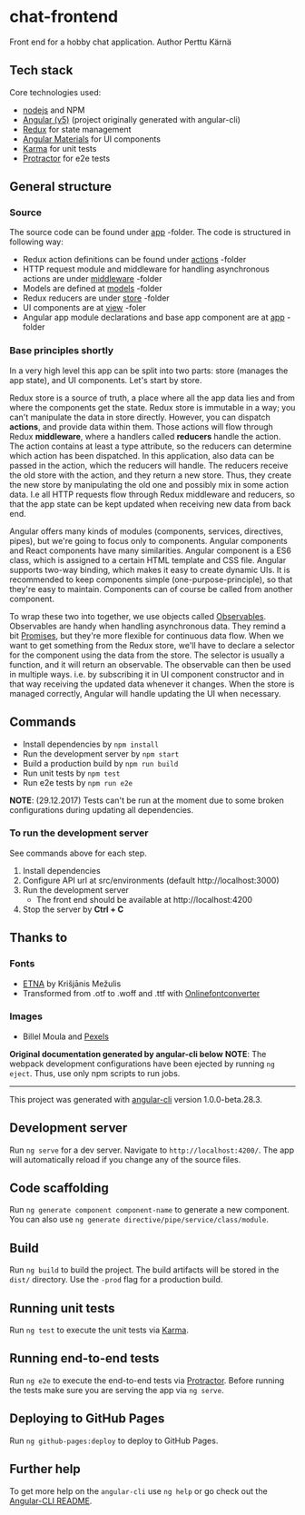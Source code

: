 # chat-frontend

Front end for a hobby chat application.
Author Perttu Kärnä

## Tech stack

Core technologies used:

* [nodejs](https://nodejs.org/en/) and NPM
* [Angular (v5)](https://github.com/angular/angular-cli) (project originally generated with angular-cli)
* [Redux](https://github.com/angular-redux/store) for state management
* [Angular Materials](https://material.angular.io) for UI components
* [Karma](https://karma-runner.github.io) for unit tests
* [Protractor](http://www.protractortest.org/) for e2e tests

## General structure

### Source

The source code can be found under [app](src/app) -folder. The code is structured in following way:

* Redux action definitions can be found under [actions](src/app/actions) -folder
* HTTP request module and middleware for handling asynchronous actions are under [middleware](src/app/middleware) -folder
* Models are defined at [models](src/app/models) -folder
* Redux reducers are under [store](src/app/store) -folder
* UI components are at [view](src/app/view) -foler
* Angular app module declarations and base app component are at [app](src/app) -folder

### Base principles shortly

In a very high level this app can be split into two parts: store (manages the app state), and UI components. Let's start by store.

Redux store is a source of truth, a place where all the app data lies and from where the components get the state. Redux store is immutable in a way; you can't manipulate the data in store directly. However, you can dispatch **actions**, and provide data within them. Those actions will flow through Redux **middleware**, where a handlers called **reducers** handle the action. The action contains at least a type attribute, so the reducers can determine which action has been dispatched. In this application, also data can be passed in the action, which the reducers will handle. The reducers receive the old store with the action, and they return a new store. Thus, they create the new store by manipulating the old one and possibly mix in some action data. I.e all HTTP requests flow through Redux middleware and reducers, so that the app state can be kept updated when receiving new data from back end.

Angular offers many kinds of modules (components, services, directives, pipes), but we're going to focus only to components. Angular components and React components have many similarities. Angular component is a ES6 class, which is assigned to a certain HTML template and CSS file. Angular supports two-way binding, which makes it easy to create dynamic UIs. It is recommended to keep components simple (one-purpose-principle), so that they're easy to maintain. Components can of course be called from another component.

To wrap these two into together, we use objects called [Observables](https://xgrommx.github.io/rx-book/content/observable/index.html). Observables are handy when handling asynchronous data. They remind a bit [Promises](https://developer.mozilla.org/en-US/docs/Web/JavaScript/Reference/Global_Objects/Promise), but they're more flexible for continuous data flow. When we want to get something from the Redux store, we'll have to declare a selector for the component using the data from the store. The selector is usually a function, and it will return an observable. The observable can then be used in multiple ways. i.e. by subscribing it in UI component constructor and in that way receiving the updated data whenever it changes. When the store is managed correctly, Angular will handle updating the UI when necessary.

## Commands

* Install dependencies by `npm install`
* Run the development server by `npm start`
* Build a production build by `npm run build`
* Run unit tests by `npm test`
* Run e2e tests by `npm run e2e`

**NOTE**: (29.12.2017) Tests can't be run at the moment due to some broken configurations during updating all dependencies.

### To run the development server

See commands above for each step.

1. Install dependencies
2. Configure API url at src/environments (default http://localhost:3000)
3. Run the development server
    * The front end should be available at http://localhost:4200
4. Stop the server by **Ctrl + C**

## Thanks to

### Fonts

* [ETNA](https://wildtype.design/product/etna-free-typeface/) by Krišjānis Mežulis
* Transformed from .otf to .woff and .ttf with [Onlinefontconverter](https://onlinefontconverter.com/)

### Images

* Billel Moula and [Pexels](https://www.pexels.com/photo/clouds-cold-frost-frosty-540518/)


**Original documentation generated by angular-cli below**
**NOTE**: The webpack development configurations have been ejected by running `ng eject`. Thus, use only npm scripts to run jobs.

---

This project was generated with [angular-cli](https://github.com/angular/angular-cli) version 1.0.0-beta.28.3.

## Development server
Run `ng serve` for a dev server. Navigate to `http://localhost:4200/`. The app will automatically reload if you change any of the source files.

## Code scaffolding

Run `ng generate component component-name` to generate a new component. You can also use `ng generate directive/pipe/service/class/module`.

## Build

Run `ng build` to build the project. The build artifacts will be stored in the `dist/` directory. Use the `-prod` flag for a production build.

## Running unit tests

Run `ng test` to execute the unit tests via [Karma](https://karma-runner.github.io).

## Running end-to-end tests

Run `ng e2e` to execute the end-to-end tests via [Protractor](http://www.protractortest.org/).
Before running the tests make sure you are serving the app via `ng serve`.

## Deploying to GitHub Pages

Run `ng github-pages:deploy` to deploy to GitHub Pages.

## Further help

To get more help on the `angular-cli` use `ng help` or go check out the [Angular-CLI README](https://github.com/angular/angular-cli/blob/master/README.md).
